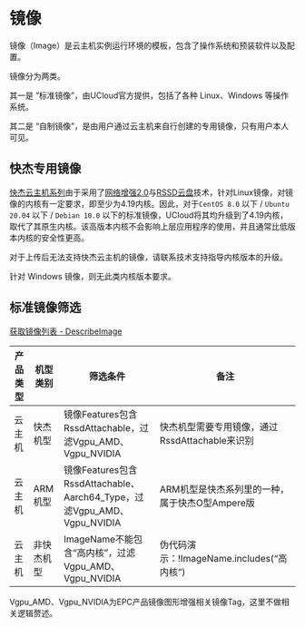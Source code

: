 

# 镜像

镜像（Image）是云主机实例运行环境的模板，包含了操作系统和预装软件以及配置。

镜像分为两类。

其一是 ”标准镜像”，由UCloud官方提供，包括了各种 Linux、Windows 等操作系统。

其二是 “自制镜像”，是由用户通过云主机来自行创建的专用镜像，只有用户本人可见。

## 快杰专用镜像

[快杰云主机系列](/uhost/introduction/uhost/type_new#机型)由于采用了[网络增强2.0](/uhost/introduction/uhost/feature)与[RSSD云盘](/uhost/introduction/disk#磁盘比对概览)技术，针对Linux镜像，对镜像的内核有一定要求，即至少为4.19内核。因此，对于`CentOS 8.0` 以下 / `Ubuntu 20.04` 以下 / `Debian 10.0` 以下的标准镜像，UCloud将其均升级到了4.19内核，取代了其原生内核。该高版本内核不会影响上层应用程序的使用，并且通常比低版本内核的安全性更高。

对于上传后无法支持快杰云主机的镜像，请联系技术支持指导内核版本的升级。

针对 Windows 镜像，则无此类内核版本要求。

## 标准镜像筛选

[获取镜像列表 - DescribeImage](https://docs.ucloud.cn/api/uhost-api/describe_image)

|产品类型 |机型类别 |筛选条件|备注|
|----------- |------------ |------------- |-----------------------|
|云主机|快杰机型|镜像Features包含RssdAttachable，过滤Vgpu_AMD、Vgpu_NVIDIA|快杰机型需要专用镜像，通过RssdAttachable来识别|
|云主机|ARM机型|镜像Features包含RssdAttachable、Aarch64_Type，过滤Vgpu_AMD、Vgpu_NVIDIA|ARM机型是快杰系列里的一种，属于快杰O型Ampere版|
|云主机|非快杰机型|ImageName不能包含“高内核”，过滤Vgpu_AMD、Vgpu_NVIDIA|伪代码演示：!ImageName.includes(“高内核”)|

Vgpu_AMD、Vgpu_NVIDIA为EPC产品镜像图形增强相关镜像Tag，这里不做相关逻辑赘述。

